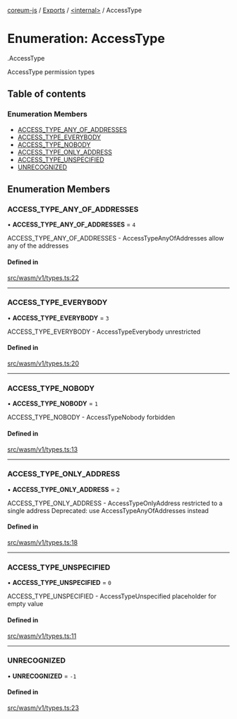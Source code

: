 [coreum-js](../README.md) / [Exports](../modules.md) / [<internal\>](../modules/internal_.md) / AccessType

# Enumeration: AccessType

[<internal>](../modules/internal_.md).AccessType

AccessType permission types

## Table of contents

### Enumeration Members

- [ACCESS\_TYPE\_ANY\_OF\_ADDRESSES](internal_.AccessType.md#access_type_any_of_addresses)
- [ACCESS\_TYPE\_EVERYBODY](internal_.AccessType.md#access_type_everybody)
- [ACCESS\_TYPE\_NOBODY](internal_.AccessType.md#access_type_nobody)
- [ACCESS\_TYPE\_ONLY\_ADDRESS](internal_.AccessType.md#access_type_only_address)
- [ACCESS\_TYPE\_UNSPECIFIED](internal_.AccessType.md#access_type_unspecified)
- [UNRECOGNIZED](internal_.AccessType.md#unrecognized)

## Enumeration Members

### ACCESS\_TYPE\_ANY\_OF\_ADDRESSES

• **ACCESS\_TYPE\_ANY\_OF\_ADDRESSES** = ``4``

ACCESS_TYPE_ANY_OF_ADDRESSES - AccessTypeAnyOfAddresses allow any of the addresses

#### Defined in

[src/wasm/v1/types.ts:22](https://github.com/PyramydLabs/coreum-js/blob/cea84df/src/wasm/v1/types.ts#L22)

___

### ACCESS\_TYPE\_EVERYBODY

• **ACCESS\_TYPE\_EVERYBODY** = ``3``

ACCESS_TYPE_EVERYBODY - AccessTypeEverybody unrestricted

#### Defined in

[src/wasm/v1/types.ts:20](https://github.com/PyramydLabs/coreum-js/blob/cea84df/src/wasm/v1/types.ts#L20)

___

### ACCESS\_TYPE\_NOBODY

• **ACCESS\_TYPE\_NOBODY** = ``1``

ACCESS_TYPE_NOBODY - AccessTypeNobody forbidden

#### Defined in

[src/wasm/v1/types.ts:13](https://github.com/PyramydLabs/coreum-js/blob/cea84df/src/wasm/v1/types.ts#L13)

___

### ACCESS\_TYPE\_ONLY\_ADDRESS

• **ACCESS\_TYPE\_ONLY\_ADDRESS** = ``2``

ACCESS_TYPE_ONLY_ADDRESS - AccessTypeOnlyAddress restricted to a single address
Deprecated: use AccessTypeAnyOfAddresses instead

#### Defined in

[src/wasm/v1/types.ts:18](https://github.com/PyramydLabs/coreum-js/blob/cea84df/src/wasm/v1/types.ts#L18)

___

### ACCESS\_TYPE\_UNSPECIFIED

• **ACCESS\_TYPE\_UNSPECIFIED** = ``0``

ACCESS_TYPE_UNSPECIFIED - AccessTypeUnspecified placeholder for empty value

#### Defined in

[src/wasm/v1/types.ts:11](https://github.com/PyramydLabs/coreum-js/blob/cea84df/src/wasm/v1/types.ts#L11)

___

### UNRECOGNIZED

• **UNRECOGNIZED** = ``-1``

#### Defined in

[src/wasm/v1/types.ts:23](https://github.com/PyramydLabs/coreum-js/blob/cea84df/src/wasm/v1/types.ts#L23)
